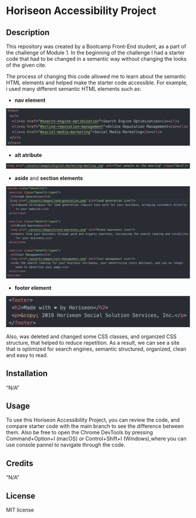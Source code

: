 # Horiseon Accessibility Project

## Description

This repository was created by a Bootcamp Front-End student, as a part of the challenge of Module 1. In the beginning of the challenge I had a starter code that had to be changed in a semantic way without changing the looks of the given cite. 

The process of changing this code allowed me to learn about the semantic HTML elements and helped make the starter code accessible. For example, i used many different semantic HTML elements such as: 

- **nav element**

![Nav element screenshot](./assets/screenshots/nav-element.png)

- **alt atribute**

![Alt atribute screenshot](./assets/screenshots/alt-atribute.png)

- **aside** and **section elements**

![Benefits screenshot](./assets/screenshots/benefits.png)

- **footer element** 
  
![Footer element](./assets/screenshots/footer-element.png)

Also, was deleted and changed some CSS classes, and organized CSS structure, that helped to reduce repetition. As a result, we can see a site that is optimized for search engines, semantic structured, organized, clean and easy to read.

## Installation

“N/A” 

## Usage

To use this Horiseon Accessibility Project, you can review the code, and compare starter code with the main branch to see the difference between them. Also be free to open the Chrome DevTools by pressing Command+Option+I (macOS) or Control+Shift+I (Windows),where you can use console pannel to navigate through the code.

## Credits

“N/A”

## License

 MIT license

